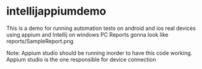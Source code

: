# intellijappiumdemo
This is a demo for running automation tests on android and ios real devices using appium and Intellij on windows PC
Reports gonna look like reports/SampleReport.png

Note: Appium studio should be running inorder to have this code working. Appium studio is the one responsible for device connection

